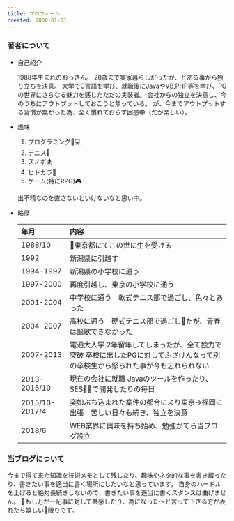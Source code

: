 ```yaml
---
title: プロフィール
created: 2000-01-01
---
```


### 著者について
- 自己紹介

  1988年生まれのおっさん。
  28歳まで実家暮らしだったが、とある事から独り立ちを決意。
  大学でC言語を学び、就職後にJavaやVB,PHP等を学び、PGの世界にさらなる魅力を感じたただの実装者。
  会社からの独立を決意し、今のうちにアウトプットしておこうと焦っている。
  が、今までアウトプットする習慣が無かった為、全く慣れておらず困惑中（だが楽しい）。

- 趣味
  1. プログラミング:computer:
  1. テニス:tennis:
  1. スノボ:snowboarder:
  1. ヒトカラ:microphone:
  1. ゲーム(特にRPG):video_game:

  出不精なのを直さないといけないなと思い中。

- 略歴

  |年月|内容|
  |:-|:-|
  |1988/10|東京都にてこの世に生を受ける|
  |1992|新潟県に引越す|
  |1994-1997|新潟県の小学校に通う|
  |1997-2000|再度引越し、東京の小学校に通う|
  |2001-2004|中学校に通う　軟式テニス部で過ごし、色々とあった|
  |2004-2007|高校に通う　硬式テニス部で過ごしたが、青春は謳歌できなかった|
  |2007-2013|電通大入学 2年留年してしまったが、全て独力で突破 卒検に出したPGに対してふざけんなって別の卒検生から怒られた事が今も忘れられない|
  |2013-2015/10|現在の会社に就職 Javaのツールを作ったり、SESで開発したりの毎日|
  |2015/10-2017/4|突如ぶち込まれた案件の都合により東京->福岡に出張　苦しい日々も続き、独立を決意|
  |2018/6|WEB業界に興味を持ち始め、勉強がてら当ブログ設立|

### 当ブログについて
  今まで得て来た知識を技術メモとして残したり、趣味やネタ的な事を書き綴ったり、書きたい事を適当に書く場所にしたいなと思っています。
  自身のハードルを上げると絶対長続きしないので、書きたい事を適当に書くスタンスは曲げません。
  もし万が一記事に対して共感したり、為になった〜と言って下さる方が表れたら嬉しい限りです。
